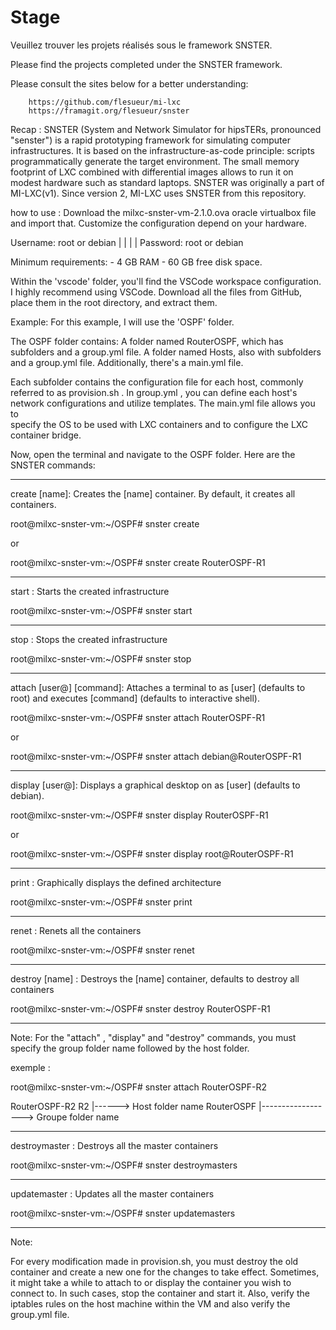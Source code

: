 # Stage
 Veuillez trouver les projets réalisés sous le framework SNSTER. 
 
 Please find the projects completed under the SNSTER framework.

 Please consult the sites below for a better understanding:
 
        https://github.com/flesueur/mi-lxc
        https://framagit.org/flesueur/snster

 Recap : 
  SNSTER (System and Network Simulator for hipsTERs, pronounced "senster") is a rapid prototyping framework for simulating computer infrastructures. It is based on the infrastructure-as-code principle: scripts programmatically         generate the target environment. The small memory footprint of LXC combined with differential images allows to run it on modest hardware such as standard laptops. SNSTER was originally a part of MI-LXC(v1). Since version 2, MI-LXC   uses SNSTER from this repository.

 how to use : 
   Download the milxc-snster-vm-2.1.0.ova oracle virtualbox file and import that.
   Customize the configuration depend on your hardware.
   
   Username: root or debian
              |         |
              |         |
   Password: root or debian
   
  Minimum requirements:
    - 4 GB RAM 
    - 60 GB free disk space.

  Within the 'vscode' folder, you'll find the VSCode workspace configuration. I highly recommend using VSCode. Download all the files from GitHub, place them in the root directory, and extract them.

  Example:
  For this example, I will use the 'OSPF' folder.

  The OSPF folder contains:
   A folder named RouterOSPF, which has subfolders and a group.yml file.
   A folder named Hosts, also with subfolders and a group.yml file.
   Additionally, there's a main.yml file.

 Each subfolder contains the configuration file for each host, commonly referred to as provision.sh . In group.yml , you can define each host's network configurations and utilize templates. The main.yml file allows you to    
 specify the OS to be used with LXC containers and to configure the LXC container bridge.

  Now, open the terminal and navigate to the OSPF folder. Here are the SNSTER commands:

  ------------------------------------------------------------------------------------------------------------------------------------------------
  
  create [name]: Creates the [name] container. By default, it creates all containers.

  root@milxc-snster-vm:~/OSPF# snster create

  or 

  root@milxc-snster-vm:~/OSPF# snster create RouterOSPF-R1
  
 ------------------------------------------------------------------------------------------------------------------------------------------------
 
  start :	Starts the created infrastructure
 
  root@milxc-snster-vm:~/OSPF# snster start
  
  ------------------------------------------------------------------------------------------------------------------------------------------------
  
  stop :	Stops the created infrastructure
 
  root@milxc-snster-vm:~/OSPF#  snster stop

  ------------------------------------------------------------------------------------------------------------------------------------------------
  
  attach [user@]<name> [command]: Attaches a terminal to <name> as [user] (defaults to root) and executes [command] (defaults to interactive shell).
 
  root@milxc-snster-vm:~/OSPF# snster attach  RouterOSPF-R1
 
  or 
 
  root@milxc-snster-vm:~/OSPF# snster attach debian@RouterOSPF-R1
 
 ------------------------------------------------------------------------------------------------------------------------------------------------
 
  display [user@]<name>: Displays a graphical desktop on <name> as [user] (defaults to debian).
 
  root@milxc-snster-vm:~/OSPF# snster display RouterOSPF-R1
 
  or
  
  root@milxc-snster-vm:~/OSPF# snster display root@RouterOSPF-R1
  
  ------------------------------------------------------------------------------------------------------------------------------------------------
  
  print :	Graphically displays the defined architecture
 
  root@milxc-snster-vm:~/OSPF# snster print 

 ------------------------------------------------------------------------------------------------------------------------------------------------
  
 renet :	Renets all the containers

 root@milxc-snster-vm:~/OSPF# snster renet

 ------------------------------------------------------------------------------------------------------------------------------------------------
 
 destroy [name] 	: Destroys the [name] container, defaults to destroy all containers

 root@milxc-snster-vm:~/OSPF# snster destroy RouterOSPF-R1

 ------------------------------------------------------------------------------------------------------------------------------------------------

 Note: For the "attach" ,  "display" and "destroy" commands, you must specify the group folder name followed by the host folder. 

  exemple : 

   root@milxc-snster-vm:~/OSPF# snster attach  RouterOSPF-R2
 
   RouterOSPF-R2
   R2 |------> Host folder name
   RouterOSPF |------------------> Groupe folder name
   

------------------------------------------------------------------------------------------------------------------------------------------------

 destroymaster : Destroys all the master containers

 root@milxc-snster-vm:~/OSPF# snster destroymasters 

 ------------------------------------------------------------------------------------------------------------------------------------------------
 
 updatemaster : Updates all the master containers

 root@milxc-snster-vm:~/OSPF# snster  updatemasters 
 
------------------------------------------------------------------------------------------------------------------------------------------------
 Note:

 For every modification made in provision.sh, you must destroy the old container and create a new one for the changes to take effect. Sometimes, it might take a while to attach to or display the container you wish to connect to. In such cases, stop the container and start it. Also, verify the iptables rules on the host machine within the VM and also verify the group.yml file.

 
  
